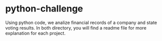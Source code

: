 # python-challenge

Using python code, we analize  financial records of a company and state voting results.
In both directory, you will find a readme file for more explanation for each project.
